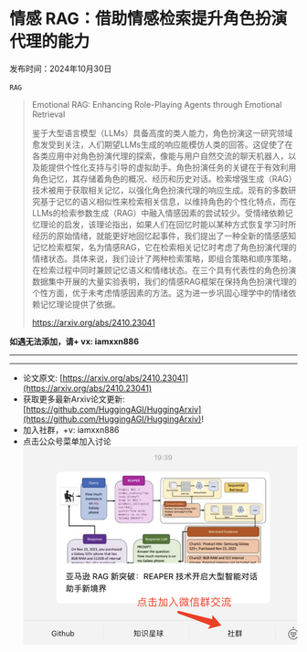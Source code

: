 # 情感 RAG：借助情感检索提升角色扮演代理的能力
发布时间：2024年10月30日

`RAG`
> Emotional RAG: Enhancing Role-Playing Agents through Emotional Retrieval
>
> 鉴于大型语言模型（LLMs）具备高度的类人能力，角色扮演这一研究领域愈发受到关注，人们期望LLMs生成的响应能模仿人类的回答。这促使了在各类应用中对角色扮演代理的探索，像能与用户自然交流的聊天机器人，以及能提供个性化支持与引导的虚拟助手。角色扮演任务的关键在于有效利用角色记忆，其存储着角色的概况、经历和历史对话。检索增强生成（RAG）技术被用于获取相关记忆，以强化角色扮演代理的响应生成。现有的多数研究基于记忆的语义相似性来检索相关信息，以维持角色的个性化特点，而在LLMs的检索参数生成（RAG）中融入情感因素的尝试较少。受情绪依赖记忆理论的启发，该理论指出，如果人们在回忆时能以某种方式恢复学习时所经历的原始情绪，就能更好地回忆起事件，我们提出了一种全新的情感感知记忆检索框架，名为情感RAG，它在检索相关记忆时考虑了角色扮演代理的情绪状态。具体来说，我们设计了两种检索策略，即组合策略和顺序策略，在检索过程中同时兼顾记忆语义和情绪状态。在三个具有代表性的角色扮演数据集中开展的大量实验表明，我们的情感RAG框架在保持角色扮演代理的个性方面，优于未考虑情感因素的方法。这为进一步巩固心理学中的情绪依赖记忆理论提供了依据。
>
> https://arxiv.org/abs/2410.23041

**如遇无法添加，请+ vx: iamxxn886**
<hr />


<hr />

- 论文原文: [https://arxiv.org/abs/2410.23041](https://arxiv.org/abs/2410.23041)
- 获取更多最新Arxiv论文更新: [https://github.com/HuggingAGI/HuggingArxiv](https://github.com/HuggingAGI/HuggingArxiv)!
- 加入社群，+v: iamxxn886
- 点击公众号菜单加入讨论
![](https://raw.githubusercontent.com/HuggingAGI/wx_assets/main/2024/07/31/1722434818326-94339e92-22f1-4472-9d27-fed232f70b5d.jpeg)